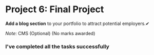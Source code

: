 # Project 6: Final Project

**Add a blog section** to your portfolio to attract potential employers.✔

_Note_: CMS (Optional) (No marks awarded)


### I've completed all the tasks successfully
